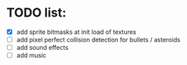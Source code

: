 # TODO list: 

- [x] add sprite bitmasks at init load of textures
- [ ] add pixel perfect collision detection for bullets / asteroids
- [ ] add sound effects
- [ ] add music
